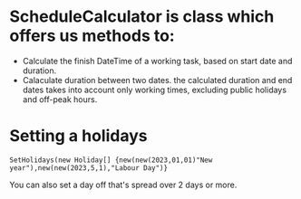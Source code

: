 # ScheduleCalculator is class which offers us methods to:
* Calculate the finish DateTime of a working task, based on start date and duration.
* Calaculate duration between two dates. 
the calculated duration and end dates takes into account only working times, excluding public holidays and off-peak hours.


# Setting a holidays 
```
SetHolidays(new Holiday[] {new(new(2023,01,01)"New year"),new(new(2023,5,1),"Labour Day")}
```

You can also set a day off that's spread over 2 days or more.

